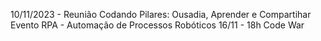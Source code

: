 10/11/2023 - Reunião Codando
Pilares: Ousadia, Aprender e Compartihar
Evento RPA - Automação de Processos Robóticos
16/11 - 18h
Code War